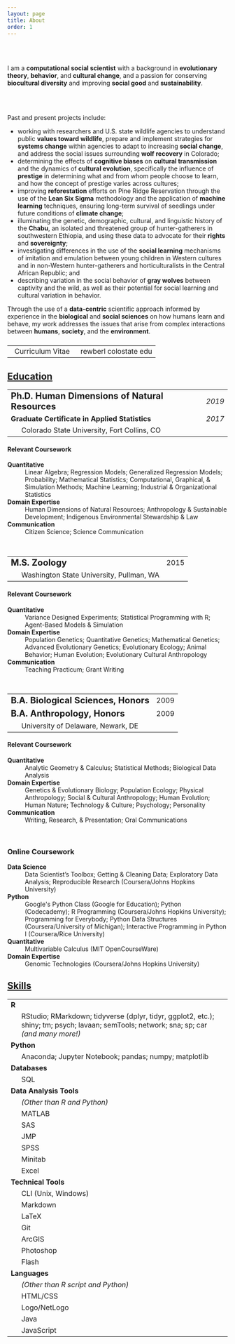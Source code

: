 ```yaml
---
layout: page
title: About
order: 1
---
```

<!-- Source: https://www.randomsnippets.com/2011/04/10/how-to-hide-show-or-toggle-your-div-with-jquery/ -->
<script type="text/javascript" src="https://ajax.googleapis.com/ajax/libs/jquery/1.4.4/jquery.min.js"></script>
<script type="text/javascript">
function show(block) {
     $('.boxes').each(function(index) {
          if ($(this).attr("id") == block) {
               $(this).show(400);
          }
          else {
               $(this).hide(350);
          }
     });
}
function hide(block) {
     $('.boxes').hide(350);
}
</script>

<br>

<div class="circular200 fa-pull-left" style="background-image: url(/public/img/profile_small.jpg); margin: 0rem 2rem 2rem 0rem;"></div>

<p>I am a <strong>computational social scientist</strong> with a background in <strong>evolutionary theory</strong>, <strong>behavior</strong>, and <strong>cultural change</strong>, and a passion for conserving <strong>biocultural diversity</strong> and improving <strong>social good</strong> and <strong>sustainability</strong>.</p>

<br><br>

<p>Past and present projects include:</p>
<ul>
<li>working with researchers and U.S. state wildlife agencies to understand public <strong>values toward wildlife</strong>, prepare and implement strategies for <strong>systems change</strong> within agencies to adapt to increasing <strong>social change</strong>, and address the social issues surrounding <strong>wolf recovery</strong> in Colorado;</li>
<li>determining the effects of <strong>cognitive biases</strong> on <strong>cultural transmission</strong> and the dynamics of <strong>cultural evolution</strong>, specifically the influence of <strong>prestige</strong> in determining what and from whom people choose to learn, and how the concept of prestige varies across cultures;</li>
<li>improving <strong>reforestation</strong> efforts on Pine Ridge Reservation through the use of the <strong>Lean Six Sigma</strong> methodology and the application of <strong>machine learning</strong> techniques, ensuring long-term survival of seedlings under future conditions of <strong>climate change</strong>;</li>
<li>illuminating the genetic, demographic, cultural, and linguistic history of the <strong>Chabu</strong>, an isolated and threatened group of hunter-gatherers in southwestern Ethiopia, and using these data to advocate for their <strong>rights</strong> and <strong>sovereignty</strong>;</li>
<li>investigating differences in the use of the <strong>social learning</strong> mechanisms of imitation and emulation between young children in Western cultures and in non-Western hunter-gatherers and horticulturalists in the Central African Republic; and</li>
<li>describing variation in the social behavior of <strong>gray wolves</strong> between captivity and the wild, as well as their potential for social learning and cultural variation in behavior.</li>
</ul>

<p>Through the use of a <strong>data-centric</strong> scientific approach informed by experience in the <strong>biological</strong> and <strong>social sciences</strong> on how humans learn and behave, my work addresses the issues that arise from complex interactions between <strong>humans</strong>, <strong>society</strong>, and the <strong>environment</strong>.</p>

<table style="margin: 1.5rem 0rem;">
<tr>
<td style="text-align: left;"><a href="/public/pdf/rewberl_cv.pdf" target="_blank"><i class="far fa-file-pdf fa-lg"></i></a>
&nbsp;&nbsp;Curriculum Vitae</td>
<td style="text-align: right;"><a href="email.me" rel="nofollow" onclick="this.href='mailto:' + 'rewberl' + '@' + 'colostate' + '.' + 'edu'"><i class="far fa-envelope fa-lg"></i></a>
&nbsp;&nbsp;rewberl <span class="avoidwrap"><i class="fas fa-at"></i> colostate <i class="fas fa-circle"></i> edu</span></td>
</tr>
</table>

## <a id="education-btn" href="javascript:show('boxes1');">Education</a><a id="education-open" href="javascript:show('boxes1');"><i class="far fa-caret-square-down" style="float: right;"></i></a>

<div class="boxes" id="boxes1" markdown="block">
<table>
<tr><td><strong style="font-size: 1.25rem;">Ph.D. Human Dimensions of Natural Resources</strong></td><td style="text-align: right;"><span class="avoidwrap"><em>2019</em></span></td></tr>
<tr><td><strong style="font-size: 1rem;">Graduate Certificate in Applied Statistics</strong></td><td style="text-align: right;"><span class="avoidwrap"><em>2017</em></span></td></tr>
<tr><td style="padding-left: 2rem;">Colorado State University, Fort Collins, CO</td><td></td></tr>
</table>

<h4>Relevant Coursework</h4>
<dl>
<dt><strong>Quantitative</strong></dt>
<dd>Linear Algebra; Regression Models; Generalized Regression Models; Probability; Mathematical Statistics; Computational, Graphical, & Simulation Methods; Machine Learning; Industrial & Organizational Statistics</dd>
<dt><strong>Domain Expertise</strong></dt>
<dd>Human Dimensions of Natural Resources; Anthropology & Sustainable Development; Indigenous Environmental Stewardship & Law</dd>
<dt><strong>Communication</strong></dt>
<dd>Citizen Science; Science Communication</dd>
</dl>


<br>
<table>
<tr><td><strong style="font-size: 1.25rem;">M.S. Zoology</strong></td><td style="text-align: right;">2015</td></tr>
<tr><td style="padding-left: 2rem;">Washington State University, Pullman, WA</td><td></td></tr>
</table>

<h4>Relevant Coursework</h4>
<dl>
<dt><strong>Quantitative</strong></dt>
<dd>Variance Designed Experiments; Statistical Programming with R; Agent-Based Models & Simulation</dd>
<dt><strong>Domain Expertise</strong></dt>
<dd>Population Genetics; Quantitative Genetics; Mathematical Genetics; Advanced Evolutionary Genetics; Evolutionary Ecology; Animal Behavior; Human Evolution; Evolutionary Cultural Anthropology</dd>
<dt><strong>Communication</strong></dt>
<dd>Teaching Practicum; Grant Writing</dd>
</dl>


<br>
<table>
<tr><td><strong style="font-size: 1.25rem;">B.A. Biological Sciences, Honors</strong></td><td style="text-align: right;">2009</td></tr>
<tr><td><strong style="font-size: 1.25rem;">B.A. Anthropology, Honors</strong></td><td style="text-align: right;">2009</td></tr>
<tr><td style="padding-left: 2rem;">University of Delaware, Newark, DE</td><td></td></tr>
</table>

<h4>Relevant Coursework</h4>
<dl>
<dt><strong>Quantitative</strong></dt>
<dd>Analytic Geometry & Calculus; Statistical Methods; Biological Data Analysis</dd>
<dt><strong>Domain Expertise</strong></dt>
<dd>Genetics & Evolutionary Biology; Population Ecology; Physical Anthropology; Social & Cultural Anthropology; Human Evolution; Human Nature; Technology & Culture; Psychology; Personality</dd>
<dt><strong>Communication</strong></dt>
<dd>Writing, Research, & Presentation; Oral Communications</dd>
</dl>


<br>
<h3>Online Coursework</h3>
<dl>
<dt><strong>Data Science</strong></dt>
<dd>Data Scientist’s Toolbox; Getting & Cleaning Data; Exploratory Data Analysis; Reproducible Research (Coursera/Johns Hopkins University)</dd>
<dt><strong>Python</strong></dt>
<dd>Google's Python Class (Google for Education); Python (Codecademy); R Programming (Coursera/Johns Hopkins University); Programming for Everybody; Python Data Structures (Coursera/University of Michigan); Interactive Programming in Python I (Coursera/Rice University)</dd>
<dt><strong>Quantitative</strong></dt>
<dd>Multivariable Calculus (MIT OpenCourseWare)</dd>
<dt><strong>Domain Expertise</strong></dt>
<dd>Genomic Technologies (Coursera/Johns Hopkins University)</dd>
</dl>

<a id="education-close" href="javascript:hide('boxes1');"><i class="far fa-caret-square-up" style="float: right; font-size: 1.5rem; margin-bottom: .5rem;"></i></a>
</div>



## <a id="skills-btn" href="javascript:show('boxes2');">Skills</a><a id="skills-open" href="javascript:show('boxes2');"><i class="far fa-caret-square-down" style="float: right;"></i></a>

<div class="boxes" id="boxes2" markdown="block">

<table>
<tr><td><strong>R</strong></td><td style="text-align: right;"><span class="fa-stack fa-1x" style="margin: -8px; top: -2px;"><i class="fas fa-star fa-stack-1x"></i></span><span class="fa-stack fa-1x" style="margin: -8px; top: -2px;"><i class="fas fa-star fa-stack-1x"></i></span><span class="fa-stack fa-1x" style="margin: -8px; top: -2px;"><i class="fas fa-star fa-stack-1x"></i></span></td></tr>
<tr><td colspan="2" style="padding-left: 2rem;">RStudio; RMarkdown; tidyverse (dplyr, tidyr, ggplot2, etc.); shiny; tm; psych; lavaan; semTools; network; sna; sp; car <em>(and many more!)</em></td></tr>
<tr><td><strong>Python</strong></td><td style="text-align: right;"><span class="fa-stack fa-1x" style="margin: -8px; top: -2px;"><i class="fas fa-star fa-stack-1x"></i></span><span class="fa-stack fa-1x" style="margin: -8px; top: -2px;"><i class="fas fa-star fa-stack-1x"></i></span><span class="fa-stack fa-1x" style="margin: -8px; top: -2px;"><i class="far fa-star fa-stack-1x"></i></span></td></tr>
<tr><td colspan="2" style="padding-left: 2rem;">Anaconda; Jupyter Notebook; pandas; numpy; matplotlib</td></tr>
<tr><td><strong>Databases</strong></td><td style="text-align: right;"><span class="fa-stack fa-1x" style="margin: -8px; top: -2px;"><i class="fas fa-star fa-stack-1x"></i></span><span class="fa-stack fa-1x" style="margin: -8px; top: -2px;"><i class="far fa-star fa-stack-1x"></i></span><span class="fa-stack fa-1x" style="margin: -8px; top: -2px;"><i class="far fa-star fa-stack-1x"></i></span></td></tr>
<tr><td colspan="2" style="padding-left: 2rem;">SQL</td></tr>
<tr><td colspan="2"><strong>Data Analysis Tools</strong></td></tr>
<tr><td style="padding-left: 2rem;"><em>(Other than R and Python)</em></td><td style="text-align: right;"></td></tr>
<tr><td style="padding-left: 2rem;">MATLAB</td><td style="text-align: right;"><span class="fa-stack fa-1x" style="margin: -8px; top: -2px;"><i class="fas fa-star fa-stack-1x"></i></span><span class="fa-stack fa-1x" style="margin: -8px; top: -2px;"><i class="far fa-star fa-stack-1x"></i><i class="fas fa-star-half fa-stack-1x"></i></span><span class="fa-stack fa-1x" style="margin: -8px; top: -2px;"><i class="far fa-star fa-stack-1x"></i></span></td></tr>
<tr><td style="padding-left: 2rem;">SAS</td><td style="text-align: right;"><span class="fa-stack fa-1x" style="margin: -8px; top: -2px;"><i class="fas fa-star fa-stack-1x"></i></span><span class="fa-stack fa-1x" style="margin: -8px; top: -2px;"><i class="far fa-star fa-stack-1x"></i><i class="fas fa-star-half fa-stack-1x"></i></span><span class="fa-stack fa-1x" style="margin: -8px; top: -2px;"><i class="far fa-star fa-stack-1x"></i></span></td></tr>
<tr><td style="padding-left: 2rem;">JMP</td><td style="text-align: right;"><span class="fa-stack fa-1x" style="margin: -8px; top: -2px;"><i class="fas fa-star fa-stack-1x"></i></span><span class="fa-stack fa-1x" style="margin: -8px; top: -2px;"><i class="far fa-star fa-stack-1x"></i><i class="fas fa-star-half fa-stack-1x"></i></span><span class="fa-stack fa-1x" style="margin: -8px; top: -2px;"><i class="far fa-star fa-stack-1x"></i></span></td></tr>
<tr><td style="padding-left: 2rem;">SPSS</td><td style="text-align: right;"><span class="fa-stack fa-1x" style="margin: -8px; top: -2px;"><i class="fas fa-star fa-stack-1x"></i></span><span class="fa-stack fa-1x" style="margin: -8px; top: -2px;"><i class="far fa-star fa-stack-1x"></i><i class="fas fa-star-half fa-stack-1x"></i></span><span class="fa-stack fa-1x" style="margin: -8px; top: -2px;"><i class="far fa-star fa-stack-1x"></i></span></td></tr>
<tr><td style="padding-left: 2rem;">Minitab</td><td style="text-align: right;"><span class="fa-stack fa-1x" style="margin: -8px; top: -2px;"><i class="fas fa-star fa-stack-1x"></i></span><span class="fa-stack fa-1x" style="margin: -8px; top: -2px;"><i class="far fa-star fa-stack-1x"></i><i class="fas fa-star-half fa-stack-1x"></i></span><span class="fa-stack fa-1x" style="margin: -8px; top: -2px;"><i class="far fa-star fa-stack-1x"></i></span></td></tr>
<tr><td style="padding-left: 2rem;">Excel</td><td style="text-align: right;"><span class="fa-stack fa-1x" style="margin: -8px; top: -2px;"><i class="fas fa-star fa-stack-1x"></i></span><span class="fa-stack fa-1x" style="margin: -8px; top: -2px;"><i class="fas fa-star fa-stack-1x"></i></span><span class="fa-stack fa-1x" style="margin: -8px; top: -2px;"><i class="far fa-star fa-stack-1x"></i><i class="fas fa-star-half fa-stack-1x"></i></span></td></tr>
<tr><td colspan="2"><strong>Technical Tools</strong></td></tr>
<tr><td style="padding-left: 2rem;">CLI (Unix, Windows)</td><td style="text-align: right;"><span class="fa-stack fa-1x" style="margin: -8px; top: -2px;"><i class="fas fa-star fa-stack-1x"></i></span><span class="fa-stack fa-1x" style="margin: -8px; top: -2px;"><i class="fas fa-star fa-stack-1x"></i></span><span class="fa-stack fa-1x" style="margin: -8px; top: -2px;"><i class="far fa-star fa-stack-1x"></i></span></td></tr>
<tr><td style="padding-left: 2rem;">Markdown</td><td style="text-align: right;"><span class="fa-stack fa-1x" style="margin: -8px; top: -2px;"><i class="fas fa-star fa-stack-1x"></i></span><span class="fa-stack fa-1x" style="margin: -8px; top: -2px;"><i class="fas fa-star fa-stack-1x"></i></span><span class="fa-stack fa-1x" style="margin: -8px; top: -2px;"><i class="fas fa-star fa-stack-1x"></i></span></td></tr>
<tr><td style="padding-left: 2rem;">LaTeX</td><td style="text-align: right;"><span class="fa-stack fa-1x" style="margin: -8px; top: -2px;"><i class="fas fa-star fa-stack-1x"></i></span><span class="fa-stack fa-1x" style="margin: -8px; top: -2px;"><i class="fas fa-star fa-stack-1x"></i></span><span class="fa-stack fa-1x" style="margin: -8px; top: -2px;"><i class="far fa-star fa-stack-1x"></i></span></td></tr>
<tr><td style="padding-left: 2rem;">Git</td><td style="text-align: right;"><span class="fa-stack fa-1x" style="margin: -8px; top: -2px;"><i class="fas fa-star fa-stack-1x"></i></span><span class="fa-stack fa-1x" style="margin: -8px; top: -2px;"><i class="fas fa-star fa-stack-1x"></i></span><span class="fa-stack fa-1x" style="margin: -8px; top: -2px;"><i class="far fa-star fa-stack-1x"></i></span></td></tr>
<tr><td style="padding-left: 2rem;">ArcGIS</td><td style="text-align: right;"><span class="fa-stack fa-1x" style="margin: -8px; top: -2px;"><i class="fas fa-star fa-stack-1x"></i></span><span class="fa-stack fa-1x" style="margin: -8px; top: -2px;"><i class="fas fa-star fa-stack-1x"></i></span><span class="fa-stack fa-1x" style="margin: -8px; top: -2px;"><i class="far fa-star fa-stack-1x"></i></span></td></tr>
<tr><td style="padding-left: 2rem;">Photoshop</td><td style="text-align: right;"><span class="fa-stack fa-1x" style="margin: -8px; top: -2px;"><i class="fas fa-star fa-stack-1x"></i></span><span class="fa-stack fa-1x" style="margin: -8px; top: -2px;"><i class="fas fa-star fa-stack-1x"></i></span><span class="fa-stack fa-1x" style="margin: -8px; top: -2px;"><i class="fas fa-star fa-stack-1x"></i></span></td></tr>
<tr><td style="padding-left: 2rem;">Flash</td><td style="text-align: right;"><span class="fa-stack fa-1x" style="margin: -8px; top: -2px;"><i class="fas fa-star fa-stack-1x"></i></span><span class="fa-stack fa-1x" style="margin: -8px; top: -2px;"><i class="far fa-star fa-stack-1x"></i><i class="fas fa-star-half fa-stack-1x"></i></span><span class="fa-stack fa-1x" style="margin: -8px; top: -2px;"><i class="far fa-star fa-stack-1x"></i></span></td></tr>
<tr><td colspan="2"><strong>Languages</strong></td></tr>
<tr><td style="padding-left: 2rem;"><em>(Other than R script and Python)</em></td><td style="text-align: right;"></td></tr>
<tr><td style="padding-left: 2rem;">HTML/CSS</td><td style="text-align: right;"><span class="fa-stack fa-1x" style="margin: -8px; top: -2px;"><i class="fas fa-star fa-stack-1x"></i></span><span class="fa-stack fa-1x" style="margin: -8px; top: -2px;"><i class="fas fa-star fa-stack-1x"></i></span><span class="fa-stack fa-1x" style="margin: -8px; top: -2px;"><i class="fas fa-star fa-stack-1x"></i></span></td></tr>
<tr><td style="padding-left: 2rem;">Logo/NetLogo</td><td style="text-align: right;"><span class="fa-stack fa-1x" style="margin: -8px; top: -2px;"><i class="fas fa-star fa-stack-1x"></i></span><span class="fa-stack fa-1x" style="margin: -8px; top: -2px;"><i class="fas fa-star fa-stack-1x"></i></span><span class="fa-stack fa-1x" style="margin: -8px; top: -2px;"><i class="fas fa-star fa-stack-1x"></i></span></td></tr>
<tr><td style="padding-left: 2rem;">Java</td><td style="text-align: right;"><span class="fa-stack fa-1x" style="margin: -8px; top: -2px;"><i class="fas fa-star fa-stack-1x"></i></span><span class="fa-stack fa-1x" style="margin: -8px; top: -2px;"><i class="far fa-star fa-stack-1x"></i></span><span class="fa-stack fa-1x" style="margin: -8px; top: -2px;"><i class="far fa-star fa-stack-1x"></i></span></td></tr>
<tr><td style="padding-left: 2rem;">JavaScript</td><td style="text-align: right;"><span class="fa-stack fa-1x" style="margin: -8px; top: -2px;"><i class="fas fa-star fa-stack-1x"></i></span><span class="fa-stack fa-1x" style="margin: -8px; top: -2px;"><i class="far fa-star fa-stack-1x"></i></span><span class="fa-stack fa-1x" style="margin: -8px; top: -2px;"><i class="far fa-star fa-stack-1x"></i></span></td></tr>
</table>

<!-- Add systematic key/legend for star meanings, e.g. basic functions, advanced tasks, "full-stack"? -->

<a id="skills-close" href="javascript:hide('boxes2');"><i class="far fa-caret-square-up" style="float: right; font-size: 1.5rem; margin-bottom: .5rem;"></i></a>
</div>


<!--
<a id="projects-btn" href="javascript:show('boxes3');"><h2>Projects</h2></a>

<div class="boxes" id="boxes3">

Biocultural Diversity in Ethiopia

</div>



Curriculum Vitae [icon]
-->
